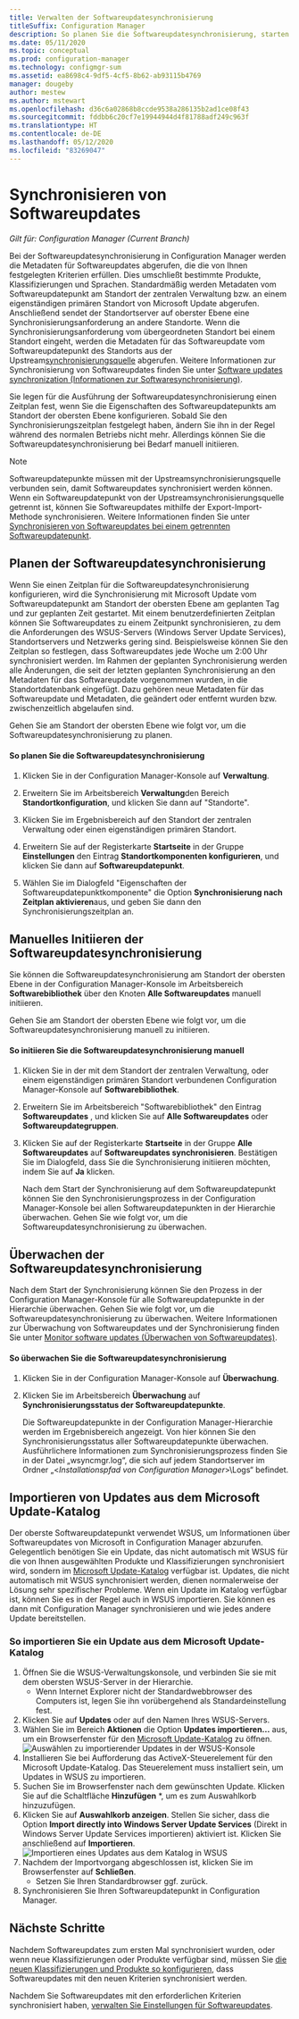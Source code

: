 ```yaml
---
title: Verwalten der Softwareupdatesynchronisierung
titleSuffix: Configuration Manager
description: So planen Sie die Softwareupdatesynchronisierung, starten die Softwareupdatesynchronisierung manuell, und überwachen die Softwareupdatesynchronisierung.
ms.date: 05/11/2020
ms.topic: conceptual
ms.prod: configuration-manager
ms.technology: configmgr-sum
ms.assetid: ea8698c4-9df5-4cf5-8b62-ab93115b4769
manager: dougeby
author: mestew
ms.author: mstewart
ms.openlocfilehash: d36c6a02868b8ccde9538a286135b2ad1ce08f43
ms.sourcegitcommit: fddbb6c20cf7e19944944d4f81788adf249c963f
ms.translationtype: HT
ms.contentlocale: de-DE
ms.lasthandoff: 05/12/2020
ms.locfileid: "83269047"
---
```

#  <a name="synchronize-software-updates"></a><a name="BKMK_SUMSync"></a> Synchronisieren von Softwareupdates

*Gilt für: Configuration Manager (Current Branch)*

 Bei der Softwareupdatesynchronisierung in Configuration Manager werden die Metadaten für Softwareupdates abgerufen, die die von Ihnen festgelegten Kriterien erfüllen. Dies umschließt bestimmte Produkte, Klassifizierungen und Sprachen. Standardmäßig werden Metadaten vom Softwareupdatepunkt am Standort der zentralen Verwaltung bzw. an einem eigenständigen primären Standort von Microsoft Update abgerufen. Anschließend sendet der Standortserver auf oberster Ebene eine Synchronisierungsanforderung an andere Standorte. Wenn die Synchronisierungsanforderung vom übergeordneten Standort bei einem Standort eingeht, werden die Metadaten für das Softwareupdate vom Softwareupdatepunkt des Standorts aus der Upstream[synchronisierungsquelle](../plan-design/plan-for-software-updates.md#BKMK_SyncSource) abgerufen. Weitere Informationen zur Synchronisierung von Softwareupdates finden Sie unter [Software updates synchronization (Informationen zur Softwaresynchronisierung)](../understand/software-updates-introduction.md#BKMK_Synchronization).

Sie legen für die Ausführung der Softwareupdatesynchronisierung einen Zeitplan fest, wenn Sie die Eigenschaften des Softwareupdatepunkts am Standort der obersten Ebene konfigurieren. Sobald Sie den Synchronisierungszeitplan festgelegt haben, ändern Sie ihn in der Regel während des normalen Betriebs nicht mehr. Allerdings können Sie die Softwareupdatesynchronisierung bei Bedarf manuell initiieren.

  > [!NOTE]  
  >  Softwareupdatepunkte müssen mit der Upstreamsynchronisierungsquelle verbunden sein, damit Softwareupdates synchronisiert werden können. Wenn ein Softwareupdatepunkt von der Upstreamsynchronisierungsquelle getrennt ist, können Sie Softwareupdates mithilfe der Export-Import-Methode synchronisieren. Weitere Informationen finden Sie unter [Synchronisieren von Softwareupdates bei einem getrennten Softwareupdatepunkt](synchronize-software-updates-disconnected.md).  

## <a name="schedule-software-updates-synchronization"></a>Planen der Softwareupdatesynchronisierung
Wenn Sie einen Zeitplan für die Softwareupdatesynchronisierung konfigurieren, wird die Synchronisierung mit Microsoft Update vom Softwareupdatepunkt am Standort der obersten Ebene am geplanten Tag und zur geplanten Zeit gestartet. Mit einem benutzerdefinierten Zeitplan können Sie Softwareupdates zu einem Zeitpunkt synchronisieren, zu dem die Anforderungen des WSUS-Servers (Windows Server Update Services), Standortservers und Netzwerks gering sind. Beispielsweise können Sie den Zeitplan so festlegen, dass Softwareupdates jede Woche um 2:00 Uhr synchronisiert werden. Im Rahmen der geplanten Synchronisierung werden alle Änderungen, die seit der letzten geplanten Synchronisierung an den Metadaten für das Softwareupdate vorgenommen wurden, in die Standortdatenbank eingefügt. Dazu gehören neue Metadaten für das Softwareupdate und Metadaten, die geändert oder entfernt wurden bzw. zwischenzeitlich abgelaufen sind.

Gehen Sie am Standort der obersten Ebene wie folgt vor, um die Softwareupdatesynchronisierung zu planen.  

#### <a name="to-schedule-software-updates-synchronization"></a>So planen Sie die Softwareupdatesynchronisierung  

  1.  Klicken Sie in der Configuration Manager-Konsole auf **Verwaltung**.  

  2.  Erweitern Sie im Arbeitsbereich **Verwaltung**den Bereich **Standortkonfiguration**, und klicken Sie dann auf "Standorte".  

  3.  Klicken Sie im Ergebnisbereich auf den Standort der zentralen Verwaltung oder einen eigenständigen primären Standort.  

  4.  Erweitern Sie auf der Registerkarte **Startseite** in der Gruppe **Einstellungen** den Eintrag **Standortkomponenten konfigurieren**, und klicken Sie dann auf **Softwareupdatepunkt**.  

  5.  Wählen Sie im Dialogfeld "Eigenschaften der Softwareupdatepunktkomponente" die Option **Synchronisierung nach Zeitplan aktivieren**aus, und geben Sie dann den Synchronisierungszeitplan an.  

## <a name="manually-start-software-updates-synchronization"></a>Manuelles Initiieren der Softwareupdatesynchronisierung
Sie können die Softwareupdatesynchronisierung am Standort der obersten Ebene in der Configuration Manager-Konsole im Arbeitsbereich **Softwarebibliothek** über den Knoten **Alle Softwareupdates** manuell initiieren.  

Gehen Sie am Standort der obersten Ebene wie folgt vor, um die Softwareupdatesynchronisierung manuell zu initiieren.  

#### <a name="to-manually-start-software-updates-synchronization"></a>So initiieren Sie die Softwareupdatesynchronisierung manuell  

1. Klicken Sie in der mit dem Standort der zentralen Verwaltung, oder einem eigenständigen primären Standort verbundenen Configuration Manager-Konsole auf **Softwarebibliothek**.  

2. Erweitern Sie im Arbeitsbereich "Softwarebibliothek" den Eintrag **Softwareupdates** , und klicken Sie auf **Alle Softwareupdates** oder **Softwareupdategruppen**.  

3. Klicken Sie auf der Registerkarte **Startseite** in der Gruppe **Alle Softwareupdates** auf **Softwareupdates synchronisieren**. Bestätigen Sie im Dialogfeld, dass Sie die Synchronisierung initiieren möchten, indem Sie auf **Ja** klicken.  

   Nach dem Start der Synchronisierung auf dem Softwareupdatepunkt können Sie den Synchronisierungsprozess in der Configuration Manager-Konsole bei allen Softwareupdatepunkten in der Hierarchie überwachen. Gehen Sie wie folgt vor, um die Softwareupdatesynchronisierung zu überwachen.  


## <a name="monitor-software-updates-synchronization"></a>Überwachen der Softwareupdatesynchronisierung
Nach dem Start der Synchronisierung können Sie den Prozess in der Configuration Manager-Konsole für alle Softwareupdatepunkte in der Hierarchie überwachen. Gehen Sie wie folgt vor, um die Softwareupdatesynchronisierung zu überwachen. Weitere Informationen zur Überwachung von Softwareupdates und der Synchronisierung finden Sie unter [Monitor software updates (Überwachen von Softwareupdates)](../deploy-use/monitor-software-updates.md).

#### <a name="to-monitor-the-software-updates-synchronization-process"></a>So überwachen Sie die Softwareupdatesynchronisierung  

1. Klicken Sie in der Configuration Manager-Konsole auf **Überwachung**.  

2. Klicken Sie im Arbeitsbereich **Überwachung** auf **Synchronisierungsstatus der Softwareupdatepunkte**.  

   Die Softwareupdatepunkte in der Configuration Manager-Hierarchie werden im Ergebnisbereich angezeigt. Von hier können Sie den Synchronisierungsstatus aller Softwareupdatepunkte überwachen. Ausführlichere Informationen zum Synchronisierungsprozess finden Sie in der Datei „wsyncmgr.log“, die sich auf jedem Standortserver im Ordner „<*Installationspfad von Configuration Manager*>\Logs“ befindet.  

## <a name="import-updates-from-the-microsoft-update-catalog"></a>Importieren von Updates aus dem Microsoft Update-Katalog

Der oberste Softwareupdatepunkt verwendet WSUS, um Informationen über Softwareupdates von Microsoft in Configuration Manager abzurufen. Gelegentlich benötigen Sie ein Update, das nicht automatisch mit WSUS für die von Ihnen ausgewählten Produkte und Klassifizierungen synchronisiert wird, sondern im [Microsoft Update-Katalog](https://catalog.update.microsoft.com) verfügbar ist. Updates, die nicht automatisch mit WSUS synchronisiert werden, dienen normalerweise der Lösung sehr spezifischer Probleme. Wenn ein Update im Katalog verfügbar ist, können Sie es in der Regel auch in WSUS importieren. Sie können es dann mit Configuration Manager synchronisieren und wie jedes andere Update bereitstellen.

### <a name="to-import-an-update-from-the-microsoft-update-catalog"></a>So importieren Sie ein Update aus dem Microsoft Update-Katalog

1. Öffnen Sie die WSUS-Verwaltungskonsole, und verbinden Sie sie mit dem obersten WSUS-Server in der Hierarchie.
   - Wenn Internet Explorer nicht der Standardwebbrowser des Computers ist, legen Sie ihn vorübergehend als Standardeinstellung fest.
2. Klicken Sie auf **Updates** oder auf den Namen Ihres WSUS-Servers. 
3. Wählen Sie im Bereich **Aktionen** die Option **Updates importieren...** aus, um ein Browserfenster für den [Microsoft Update-Katalog](https://catalog.update.microsoft.com) zu öffnen.
   ![Auswählen zu importierender Updates in der WSUS-Konsole](media/wsus-console-import-updates.png)
4. Installieren Sie bei Aufforderung das ActiveX-Steuerelement für den Microsoft Update-Katalog. Das Steuerelement muss installiert sein, um Updates in WSUS zu importieren. 
5. Suchen Sie im Browserfenster nach dem gewünschten Update. Klicken Sie auf die Schaltfläche **Hinzufügen** *, um es zum Auswahlkorb hinzuzufügen.
6. Klicken Sie auf **Auswahlkorb anzeigen**. Stellen Sie sicher, dass die Option **Import directly into Windows Server Update Services** (Direkt in Windows Server Update Services importieren) aktiviert ist. Klicken Sie anschließend auf **Importieren**.
    ![Importieren eines Updates aus dem Katalog in WSUS](./media/import-catalog-update-into-wsus.png)
7. Nachdem der Importvorgang abgeschlossen ist, klicken Sie im Browserfenster auf **Schließen**.
     - Setzen Sie Ihren Standardbrowser ggf. zurück.
8. Synchronisieren Sie Ihren Softwareupdatepunkt in Configuration Manager.


## <a name="next-steps"></a>Nächste Schritte
Nachdem Softwareupdates zum ersten Mal synchronisiert wurden, oder wenn neue Klassifizierungen oder Produkte verfügbar sind, müssen Sie [die neuen Klassifizierungen und Produkte so konfigurieren](configure-classifications-and-products.md), dass Softwareupdates mit den neuen Kriterien synchronisiert werden.

Nachdem Sie Softwareupdates mit den erforderlichen Kriterien synchronisiert haben, [verwalten Sie Einstellungen für Softwareupdates](manage-settings-for-software-updates.md).  
